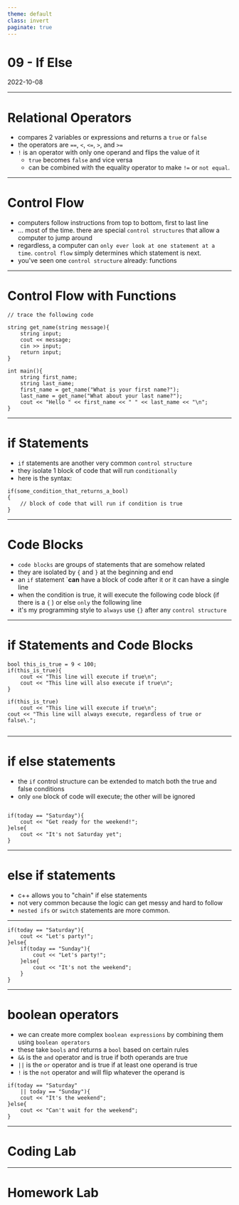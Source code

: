 ```yaml
---
theme: default
class: invert
paginate: true
---
```


# 09 - If Else
2022-10-08

---

# Relational Operators

- compares 2 variables or expressions and returns a `true` or `false`
- the operators are `==`, `<`, `<=`, `>`, and `>=`
- `!` is an operator with only one operand and flips the value of it
  - `true` becomes `false` and vice versa
  - can be combined with the equality operator to make `!=` or `not equal`.

---

# Control Flow

- computers follow instructions from top to bottom, first to last line
- ... most of the time. there are special `control structures` that allow a computer to jump around
- regardless, a computer can `only ever look at one statement at a time`. `control flow` simply determines which statement is next.
- you've seen one `control structure` already: functions

---

# Control Flow with Functions

```
// trace the following code

string get_name(string message){
	string input;
	cout << message;
	cin >> input;
	return input;
}

int main(){
	string first_name;
	string last_name;
	first_name = get_name("What is your first name?");
	last_name = get_name("What about your last name?");
	cout << "Hello " << first_name << " " << last_name << "\n";
}
```

---

# if Statements

- `if` statements are another very common `control structure`
- they isolate 1 block of code that will run `conditionally`
- here is the syntax:

```
if(some_condition_that_returns_a_bool)
{
	// block of code that will run if condition is true
}
```

---

# Code Blocks

- `code blocks` are groups of statements that are somehow related
- they are isolated by `{` and `}` at the beginning and end
- an `if` statement `**can** have a block of code after it or it can have a single line
- when the condition is true, it will execute the following code block (if there is a `{` ) or else `only` the following line
- it's my programming style to `always` use `{}` after any `control structure`

---

# if Statements and Code Blocks

```
bool this_is_true = 9 < 100;
if(this_is_true){
	cout << "This line will execute if true\n";
	cout << "This line will also execute if true\n";
}

if(this_is_true)
	cout << "This line will execute if true\n";
cout << "This line will always execute, regardless of true or false\.";


```

---

# if else statements

- the `if` control structure can be extended to match both the true and false conditions
- only `one` block of code will execute; the other will be ignored

```

if(today == "Saturday"){
	cout << "Get ready for the weekend!";
}else{
	cout << "It's not Saturday yet";
}

```

---

# else if statements

- c++ allows you to "chain" if else statements
- not very common because the logic can get messy and hard to follow
- `nested ifs` or `switch` statements are more common.

---

```
if(today == "Saturday"){
	cout << "Let's party!";
}else{
	if(today == "Sunday"){
		cout << "Let's party!";
	}else{
		cout << "It's not the weekend";
	}
}

```

---

# boolean operators

- we can create more complex `boolean expressions` by combining them using `boolean operators`
- these take `bools` and returns a `bool` based on certain rules
- `&&` is the `and` operator and is true if both operands are true
- `||` is the `or` operator and is true if at least one operand is true
- `!` is the `not` operator and will flip whatever the operand is

```
if(today == "Saturday"
	|| today == "Sunday"){
	cout << "It's the weekend";	
}else{
	cout << "Can't wait for the weekend";
}
```

---

# Coding Lab

---

# Homework Lab
